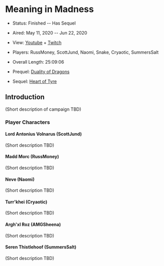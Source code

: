 # Meaning in Madness

* Status: Finished -- Has Sequel
* Aired: May 11, 2020 -- Jun 22, 2020
* View: [Youtube](https://www.youtube.com/watch?v=RORxS1jv9dE&list=PLfASEnzB7i1bYKg7OELsDJW1wz4I9bBx7) + [Twitch](https://www.twitch.tv/collections/24vYiLgvDhbNAA)
* Players: RussMoney, ScottJund, Naomi, Snake, Cryaotic, SummersSalt
* Overall Length: 25:09:06

* Prequel: [Duality of Dragons](../17%20-%20Duality%20of%20Dragons)
* Sequel: [Heart of Tyre](../21%20-%20Heart%20of%20Tyre)

## Introduction

(Short description of campaign TBD)

### Player Characters

#### Lord Antonius Volnarus (ScottJund)

(Short description TBD)

#### Madd Morc (RussMoney)

(Short description TBD)

#### Neve (Naomi)

(Short description TBD)

#### Turr'khei (Cryaotic)

(Short description TBD)

#### Argh'xl Roz (AMGSheena)

(Short description TBD)

#### Seren Thistlehoof (SummersSalt)

(Short description TBD)

